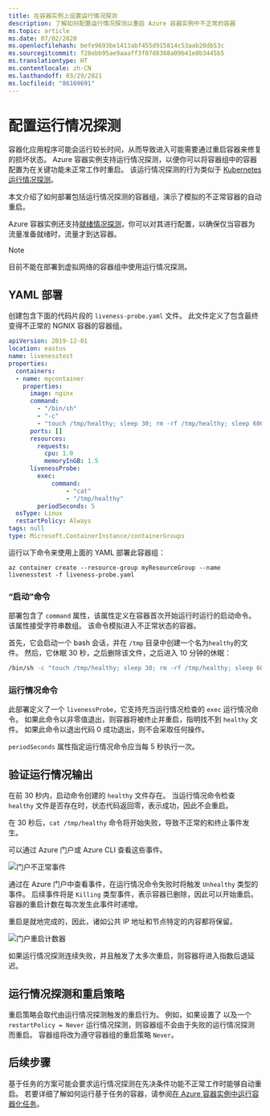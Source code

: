 ```yaml
---
title: 在容器实例上设置运行情况探测
description: 了解如何配置运行情况探测以重启 Azure 容器实例中不正常的容器
ms.topic: article
ms.date: 07/02/2020
ms.openlocfilehash: befe9693be1413abf455d915814c53aab20db53c
ms.sourcegitcommit: f28ebb95ae9aaaff3f87d8388a09b41e0b3445b5
ms.translationtype: HT
ms.contentlocale: zh-CN
ms.lasthandoff: 03/29/2021
ms.locfileid: "86169691"
---
```

# <a name="configure-liveness-probes"></a>配置运行情况探测

容器化应用程序可能会运行较长时间，从而导致进入可能需要通过重启容器来修复的损坏状态。 Azure 容器实例支持运行情况探测，以便你可以将容器组中的容器配置为在关键功能未正常工作时重启。 该运行情况探测的行为类似于 [Kubernetes 运行情况探测](https://kubernetes.io/docs/tasks/configure-pod-container/configure-liveness-readiness-startup-probes/)。

本文介绍了如何部署包括运行情况探测的容器组，演示了模拟的不正常容器的自动重启。

Azure 容器实例还支持[就绪情况探测](container-instances-readiness-probe.md)，你可以对其进行配置，以确保仅当容器为流量准备就绪时，流量才到达容器。

> [!NOTE]
> 目前不能在部署到虚拟网络的容器组中使用运行情况探测。

## <a name="yaml-deployment"></a>YAML 部署

创建包含下面的代码片段的 `liveness-probe.yaml` 文件。 此文件定义了包含最终变得不正常的 NGNIX 容器的容器组。

```yaml
apiVersion: 2019-12-01
location: eastus
name: livenesstest
properties:
  containers:
  - name: mycontainer
    properties:
      image: nginx
      command:
        - "/bin/sh"
        - "-c"
        - "touch /tmp/healthy; sleep 30; rm -rf /tmp/healthy; sleep 600"
      ports: []
      resources:
        requests:
          cpu: 1.0
          memoryInGB: 1.5
      livenessProbe:
        exec:
            command:
                - "cat"
                - "/tmp/healthy"
        periodSeconds: 5
  osType: Linux
  restartPolicy: Always
tags: null
type: Microsoft.ContainerInstance/containerGroups
```

运行以下命令来使用上面的 YAML 部署此容器组：

```azurecli-interactive
az container create --resource-group myResourceGroup --name livenesstest -f liveness-probe.yaml
```

### <a name="start-command"></a>“启动”命令

部署包含了 `command` 属性，该属性定义在容器首次开始运行时运行的启动命令。 该属性接受字符串数组。 该命令模拟进入不正常状态的容器。

首先，它会启动一个 bash 会话，并在 `/tmp` 目录中创建一个名为`healthy`的文件。 然后，它休眠 30 秒，之后删除该文件，之后进入 10 分钟的休眠：

```bash
/bin/sh -c "touch /tmp/healthy; sleep 30; rm -rf /tmp/healthy; sleep 600"
```

### <a name="liveness-command"></a>运行情况命令

此部署定义了一个 `livenessProbe`，它支持充当运行情况检查的 `exec` 运行情况命令。 如果此命令以非零值退出，则容器将被终止并重启，指明找不到 `healthy` 文件。 如果此命令以退出代码 0 成功退出，则不会采取任何操作。

`periodSeconds` 属性指定运行情况命令应当每 5 秒执行一次。

## <a name="verify-liveness-output"></a>验证运行情况输出

在前 30 秒内，启动命令创建的 `healthy` 文件存在。 当运行情况命令检查 `healthy` 文件是否存在时，状态代码返回零，表示成功，因此不会重启。

在 30 秒后，`cat /tmp/healthy` 命令将开始失败，导致不正常的和终止事件发生。

可以通过 Azure 门户或 Azure CLI 查看这些事件。

![门户不正常事件][portal-unhealthy]

通过在 Azure 门户中查看事件，在运行情况命令失败时将触发 `Unhealthy` 类型的事件。 后续事件将是 `Killing` 类型事件，表示容器已删除，因此可以开始重启。 容器的重启计数在每次发生此事件时递增。

重启是就地完成的，因此，诸如公共 IP 地址和节点特定的内容都将保留。

![门户重启计数器][portal-restart]

如果运行情况探测连续失败，并且触发了太多次重启，则容器将进入指数后退延迟。

## <a name="liveness-probes-and-restart-policies"></a>运行情况探测和重启策略

重启策略会取代由运行情况探测触发的重启行为。 例如，如果设置了  以及一个`restartPolicy = Never` 运行情况探测，则容器组不会由于失败的运行情况探测而重启。 容器组将改为遵守容器组的重启策略 `Never`。

## <a name="next-steps"></a>后续步骤

基于任务的方案可能会要求运行情况探测在先决条件功能不正常工作时能够自动重启。 若要详细了解如何运行基于任务的容器，请参阅[在 Azure 容器实例中运行容器化任务](container-instances-restart-policy.md)。

<!-- IMAGES -->
[portal-unhealthy]: ./media/container-instances-liveness-probe/unhealthy-killing.png
[portal-restart]: ./media/container-instances-liveness-probe/portal-restart.png
